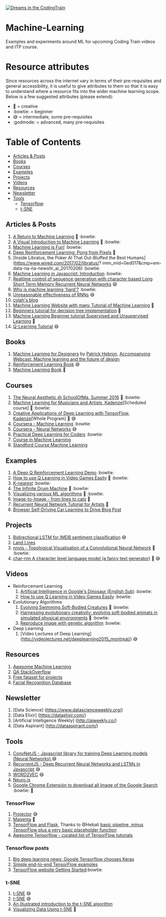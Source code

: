 [![Dreams in the CodingTrain](https://raw.githubusercontent.com/CodingTrain/Machine-Learning/master/codingdream.jpg)](http://thecodingtrain.com/)

# Machine-Learning
Examples and experiments around ML for upcoming Coding Train videos and ITP course.

# Resource attributes

Since resources across the internet vary in terms of their pre-requisites and general accessibility, it is useful to
give attributes to them so that it is easy to understand where a resource fits into the wider machine learning scope. Below is a few suggested attributes (please extend):

 - :rainbow: = creative
 - :bowtie: = beginner
 - :sweat_smile: = intermediate, some pre-requisites
 - :godmode: = advanced, many pre-requisites

# Table of Contents
<!-- MarkdownTOC depth=4 -->
- [Articles & Posts](#articles--posts)
- [Books](#books)
- [Courses](#courses)
- [Examples](#examples)
- [Projects](#projects)
- [Videos](#videos)
- [Resources](#resources)
- [Newsletter](#newsletter)
- [Tools](#tools)
    - [Tensorflow](#tensorflow)
    - [t-SNE](#t-sne)

<!-- /MarkdownTOC -->
## Articles & Posts
  1. [A Return to Machine Learning](https://medium.com/@kcimc/a-return-to-machine-learning-2de3728558eb#.vlqnbo9yg) :rainbow: :bowtie:
  1. [A Visual Introduction to Machine Learning](http://www.r2d3.us/visual-intro-to-machine-learning-part-1/) :rainbow: :bowtie:
  1. [Machine Learning is Fun!](https://medium.com/@ageitgey/machine-learning-is-fun-80ea3ec3c471) :bowtie:
  1. [Deep Reinforcement Learning: Pong from Pixels](http://karpathy.github.io/2016/05/31/rl/) :rainbow:
  1. [Inside Libratus, the Poker AI That Out-Bluffed the Best Humans](https://www.wired.com/2017/02/libratus/? imm_mid=0ed017&cmp=em-data-na-na-newsltr_ai_20170206) :bowtie:
  1. [Machine Learning in Javascript: Introduction](http://burakkanber.com/blog/machine-learning-in-other-languages-introduction/) :bowtie:
  1. [Realtime control of sequence generation with character based Long Short Term Memory Recurrent Neural Networks](http://www.iggi.org.uk/assets/IGGI-2016-Memo-A.pdf) :sweat_smile:
  1. [Why is machine learning 'hard'?](http://ai.stanford.edu/~zayd/why-is-machine-learning-hard.html) :bowtie:
  1. [Unreasonable effectiveness of RNNs](http://karpathy.github.io/2015/05/21/rnn-effectiveness/) :sweat_smile:
  1. [colah's blog](http://colah.github.io/)
  1. ‪[Machine Learning Website with many Tutorial of Machine Learning‪](http://machinelearningmastery.com/‬) ‬:rainbow:
  1. [Beginners tutorial for decision tree implementation](https://www.dezyre.com/data-science-in-r-programming-tutorial/decision-tree-tutorial) :rainbow:‪
  1. [Machine Learning Beginner tutorial Supervised and Unsupervised Learning](http://dataaspirant.com/2014/09/19/supervised-and-unsupervised-learning/‬) :rainbow:‪
  1. [Q-Learning Tutorial](http://outlace.com/Reinforcement-Learning-Part-3/) :sweat_smile:
  
## Books
  1. [Machine Learning for Designers](http://www.oreilly.com/design/free/machine-learning-for-designers.csp) by [Patrick Hebron](http://www.patrickhebron.com/), [Accompanying Webcast: Machine learning and the future of design](http://www.oreilly.com/pub/e/3709)
  1. [Reinforcement Learning Book‪](https://webdocs.cs.ualberta.ca/~sutton/book/ebook/the-book.html) :sweat_smile:
  1. [Machine Learning Book](https://machinelearningmastery.com/master-machine-learning-algorithms/‬) :rainbow:

## Courses
  1. [The Neural Aesthetic @ SchoolOfMa, Summer 2016](http://ml4a.github.io/classes/neural-aesthetic/) :rainbow: :bowtie:
  1. [Machine Learning for Musicians and Artists, Kadenze](https://www.kadenze.com/courses/machine-learning-for-musicians-and-artists-i)[Scheduled course] :rainbow: :bowtie:
  1. [Creative Applications of Deep Learning with TensorFlow, Kadenze](https://www.kadenze.com/programs/creative-applications-of-deep-learning-with-tensorflow)[Whole Program] :rainbow: :sweat_smile:
  1. [Coursera - Machine Learning](https://www.coursera.org/learn/machine-learning) :bowtie:
  1. [Coursera - Neural Networks](https://www.coursera.org/learn/neural-networks) :sweat_smile:
  1. [Practical Deep Learning for Coders](http://www.fast.ai/2017/02/24/captions-and-notes/) :bowtie:
  1. [‪Course in Machine Learning](http://ciml.info/?utm_source=mybridge&utm_medium=ios&utm_campaign=read_more‬)
  1. [‪Standford Course Machine Learning](http://cs229.stanford.edu/materials.html‬)

## Examples
  1. [A Deep Q Reinforcement Learning Demo](http://projects.rajivshah.com/rldemo/) :bowtie:
  1. [How to use Q Learning in Video Games Easily](https://github.com/llSourcell/q_learning_demo) :rainbow: :bowtie:
  1. [K-nearest](https://twitter.com/MaximilianLloyd/status/814942799351185408) :bowtie:
  1. [The Infinite Drum Machine](https://aiexperiments.withgoogle.com/drum-machine/view/) :rainbow: :bowtie:
  1. [Visualizing various ML algorithms](https://kwichmann.github.io/ml_sandbox/) :rainbow: :bowtie:
  1. [Image-to-Image - from lines to cats](http://affinelayer.com/pixsrv/) :rainbow:
  2. [Recurrent Neural Network Tutorial for Artists](http://blog.otoro.net/2017/01/01/recurrent-neural-network-artist/) :rainbow:
  1. [Browser Self-Driving Car](http://janhuenermann.com/projects/learning-to-drive),[Learning to Drive Blog Post](http://lab.janhuenermann.de/article/learning-to-drive)

## Projects
  1. [Bidirectional LSTM for IMDB sentiment classification](https://transcranial.github.io/keras-js/#/imdb-bidirectional-lstm) :sweat_smile:
  1. [Land Lines](https://medium.com/@zachlieberman/land-lines-e1f88c745847#.1157xmhw8)
  1. [nnvis - Topological Visualisation of a Convolutional Neural Network](http://terencebroad.com/convnetvis/vis.html) :rainbow: :bowtie:
  1. [char-rnn A character level language model (a fancy text generator)](https://github.com/karpathy/char-rnn) :rainbow: :sweat_smile:


## Videos
  * Reinforcement Learning
    1. [Artificial Intelligence in Google's Dinosaur (English Sub)](https://www.youtube.com/watch?v=P7XHzqZjXQs) :bowtie:
    1. [How to use Q Learning in Video Games Easily](https://www.youtube.com/watch?v=A5eihauRQvo&feature=youtu.be) :bowtie:
  * Evolutionary Algorithms
    1. [Evolving Swimming Soft-Bodied Creatures](https://www.youtube.com/watch?v=4ZqdvYrZ3ro) :rainbow: :bowtie:
    1. [Harnessing evolutionary creativity: evolving soft-bodied animats in simulated physical environments](https://www.youtube.com/watch?v=CXTZHHQ7ZiQ&feature=youtu.be) :rainbow: :bowtie:
    1. [Reproduce image with genetic algorithm](https://www.youtube.com/watch?v=iV-hah6xs2A) :bowtie:
  * Deep Learning 
    1. ‪[Video Lectures of Deep Learning‪] (http://videolectures.net/deeplearning2015_montreal/) ‬:sweat_smile:   ‬

## Resources
  1. [Awesome Machine Learning](https://github.com/josephmisiti/awesome-machine-learning)
  1. ‪[QA StackOverflow](http://stackoverflow.com/questions/20898300/whats-the-other-major-approach-paradigms-in-machine-learning-besides-baysian-me‬) 
  1. [‪Free fataset for projects](https://www.dataquest.io/blog/free-datasets-for-projects/‬)
  1. [Facial Recognition Database](https://www.kairos.com/blog/166-60-facial-recognition-databases‬)

## Newsletter
  1. [Data Science] (https://www.datascienceweekly.org/)
  1. [Data Elixir] (https://dataelixir.com/)
  1. [Artificial Intelligence Weekly] (http://aiweekly.co/)
  1. [Data Aspirant] (http://dataaspirant.com/)

## Tools
  1. [ConvNetJS - Javascript library for training Deep Learning models (Neural Networks) ](http://cs.stanford.edu/people/karpathy/convnetjs/) :sweat_smile:
  1. [RecurrentJS - Deep Recurrent Neural Networks and LSTMs in Javascript](https://github.com/shiffman/recurrentjs) :sweat_smile:
  1. [WORD2VEC](http://technobium.com/find-words-similarity-using-deeplearning4j-word2vec/) :sweat_smile:
  1. [Neuro.js](https://github.com/janhuenermann/neurojs)
  1. [‪Google Chrome Extensión to download all Image of the Google Search](https://chrome.google.com/webstore/detail/fatkun-batch-download-ima/nnjjahlikiabnchcpehcpkdeckfgnohf?hl=es‬) :bowtie: :rainbow:
 
### TensorFlow
  1. [Projector](http://projector.tensorflow.org/) :sweat_smile:
  1. [Magenta](https://github.com/tensorflow/magenta) :rainbow:
  1. [TensorFlow and Flask](https://blog.metaflow.fr/tensorflow-how-to-freeze-a-model-and-serve-it-with-a-python-api-d4f3596b3adc#.96tvigb98_), Thanks to @Hebali [basic pipeline, minus TensorFlow plus a very basic placeholder function](
http://www.patrickhebron.com/learning-machines/week8.html)
  1. [Awesome Tensorflow - curated list of TensorFlow tutorials](https://github.com/jtoy/awesome-tensorflow)

### Tensorflow posts
  1. [Big deep learning news: Google Tensorflow chooses Keras](http://www.fast.ai/2017/01/03/keras/)
  1. [Simple end-to-end TensorFlow examples](http://bcomposes.com/2015/11/26/simple-end-to-end-tensorflow-examples/)
  1. [TensorFlow website Getting Started](https://www.tensorflow.org/get_started/get_started):bowtie:

### t-SNE
  1. [t-SNE](https://lvdmaaten.github.io/tsne/) :sweat_smile:
  1. [t-SNE](https://scienceai.github.io/tsne-js/) :sweat_smile:
  1. [An illustrated introduction to the t-SNE algorithm](https://www.oreilly.com/learning/an-illustrated-introduction-to-the-t-sne-algorithm)
  1. [Visualizing Data Using t-SNE](https://www.youtube.com/watch?v=RJVL80Gg3lA&list=UUtXKDgv1AVoG88PLl8nGXmw) :rainbow:
